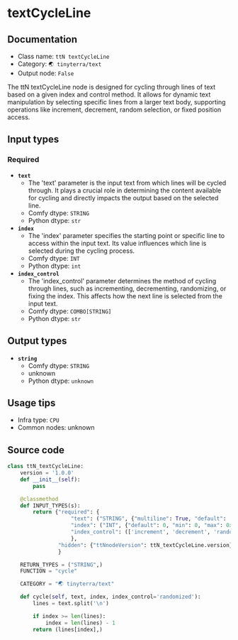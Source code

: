 # textCycleLine
## Documentation
- Class name: `ttN textCycleLine`
- Category: `🌏 tinyterra/text`
- Output node: `False`

The ttN textCycleLine node is designed for cycling through lines of text based on a given index and control method. It allows for dynamic text manipulation by selecting specific lines from a larger text body, supporting operations like increment, decrement, random selection, or fixed position access.
## Input types
### Required
- **`text`**
    - The 'text' parameter is the input text from which lines will be cycled through. It plays a crucial role in determining the content available for cycling and directly impacts the output based on the selected line.
    - Comfy dtype: `STRING`
    - Python dtype: `str`
- **`index`**
    - The 'index' parameter specifies the starting point or specific line to access within the input text. Its value influences which line is selected during the cycling process.
    - Comfy dtype: `INT`
    - Python dtype: `int`
- **`index_control`**
    - The 'index_control' parameter determines the method of cycling through lines, such as incrementing, decrementing, randomizing, or fixing the index. This affects how the next line is selected from the input text.
    - Comfy dtype: `COMBO[STRING]`
    - Python dtype: `str`
## Output types
- **`string`**
    - Comfy dtype: `STRING`
    - unknown
    - Python dtype: `unknown`
## Usage tips
- Infra type: `CPU`
- Common nodes: unknown


## Source code
```python
class ttN_textCycleLine:
    version = '1.0.0'
    def __init__(self):
        pass

    @classmethod
    def INPUT_TYPES(s):
        return {"required": {
                    "text": ("STRING", {"multiline": True, "default": '', "dynamicPrompts": True}),
                    "index": ("INT", {"default": 0, "min": 0, "max": 0xffffffffffffffff}),
                    "index_control": (['increment', 'decrement', 'randomize','fixed'],),
                    },
                "hidden": {"ttNnodeVersion": ttN_textCycleLine.version},
                }

    RETURN_TYPES = ("STRING",)
    FUNCTION = "cycle"

    CATEGORY = "🌏 tinyterra/text"

    def cycle(self, text, index, index_control='randomized'):
        lines = text.split('\n')

        if index >= len(lines):
            index = len(lines) - 1
        return (lines[index],)

```
